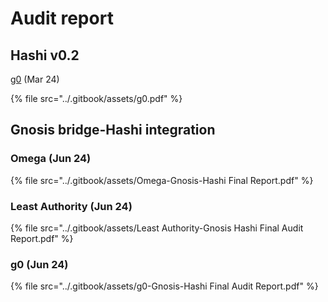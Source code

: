 # Audit report

## Hashi v0.2

[g0](https://github.com/g0-group/Audits/blob/master/HashiMar2024.pdf) (Mar 24)

{% file src="../.gitbook/assets/g0.pdf" %}



## Gnosis bridge-Hashi integration

### Omega (Jun 24)

{% file src="../.gitbook/assets/Omega-Gnosis-Hashi Final Report.pdf" %}

### Least Authority (Jun 24)



{% file src="../.gitbook/assets/Least Authority-Gnosis Hashi Final Audit Report.pdf" %}

### g0 (Jun 24)&#x20;

{% file src="../.gitbook/assets/g0-Gnosis-Hashi Final Audit Report.pdf" %}
